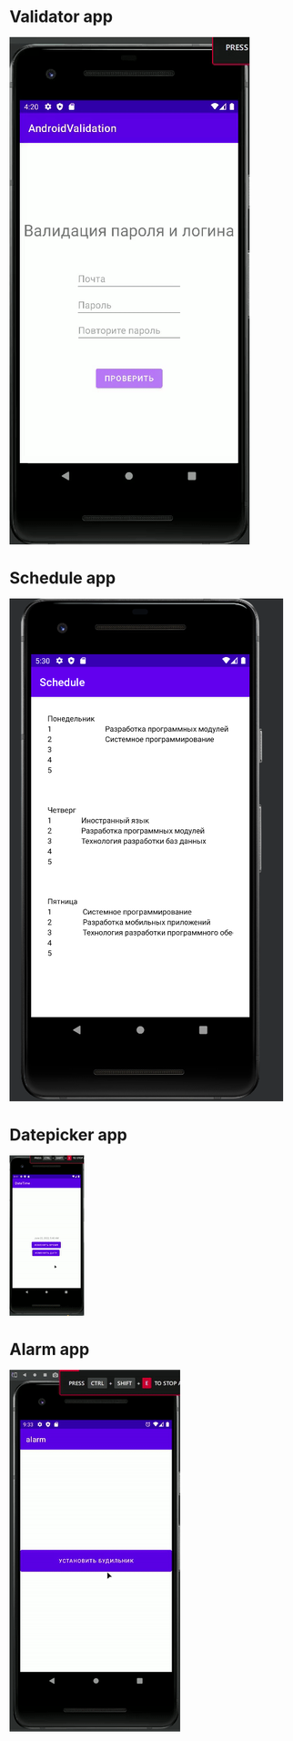 # Validator app
![](androidvalidation/validator.gif)

# Schedule app
![](schedule/schedule.png)

# Datepicker app
![](datepicker/datepicker.gif)

# Alarm app
![](alarm/alarm.gif)